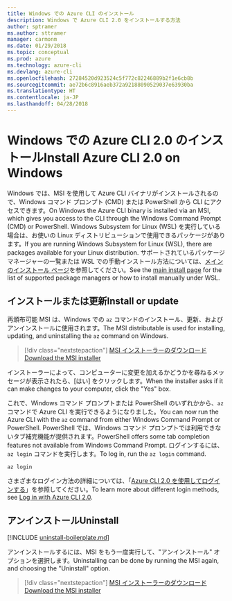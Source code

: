 ```yaml
---
title: Windows での Azure CLI のインストール
description: Windows で Azure CLI 2.0 をインストールする方法
author: sptramer
ms.author: sttramer
manager: carmonm
ms.date: 01/29/2018
ms.topic: conceptual
ms.prod: azure
ms.technology: azure-cli
ms.devlang: azure-cli
ms.openlocfilehash: 27284520d923524c5f772c82246889b2f1e6cb8b
ms.sourcegitcommit: ae72b6c8916aeb372a92188090529037e63930ba
ms.translationtype: HT
ms.contentlocale: ja-JP
ms.lasthandoff: 04/28/2018
---
```

# <a name="install-azure-cli-20-on-windows"></a><span data-ttu-id="43a29-103">Windows での Azure CLI 2.0 のインストール</span><span class="sxs-lookup"><span data-stu-id="43a29-103">Install Azure CLI 2.0 on Windows</span></span>

<span data-ttu-id="43a29-104">Windows では、MSI を使用して Azure CLI バイナリがインストールされるので、Windows コマンド プロンプト (CMD) または PowerShell から CLI にアクセスできます。</span><span class="sxs-lookup"><span data-stu-id="43a29-104">On Windows the Azure CLI binary is installed via an MSI, which gives you access to the CLI through the Windows Command Prompt (CMD) or PowerShell.</span></span>
<span data-ttu-id="43a29-105">Windows Subsystem for Linux (WSL) を実行している場合は、お使いの Linux ディストリビューションで使用できるパッケージがあります。</span><span class="sxs-lookup"><span data-stu-id="43a29-105">If you are running Windows Subsystem for Linux (WSL), there are packages available for your Linux distribution.</span></span> <span data-ttu-id="43a29-106">サポートされているパッケージ マネージャーの一覧または WSL での手動インストール方法については、[メインのインストール ページ](install-azure-cli.md)を参照してください。</span><span class="sxs-lookup"><span data-stu-id="43a29-106">See the [main install page](install-azure-cli.md) for the list of supported package managers or how to install manually under WSL.</span></span>

## <a name="install-or-update"></a><span data-ttu-id="43a29-107">インストールまたは更新</span><span class="sxs-lookup"><span data-stu-id="43a29-107">Install or update</span></span>

<span data-ttu-id="43a29-108">再頒布可能 MSI は、Windows での `az` コマンドのインストール、更新、およびアンインストールに使用されます。</span><span class="sxs-lookup"><span data-stu-id="43a29-108">The MSI distributable is used for installing, updating, and uninstalling the `az` command on Windows.</span></span>

> [!div class="nextstepaction"]
> [<span data-ttu-id="43a29-109">MSI インストーラーのダウンロード</span><span class="sxs-lookup"><span data-stu-id="43a29-109">Download the MSI installer</span></span>](https://aka.ms/installazurecliwindows)

<span data-ttu-id="43a29-110">インストーラーによって、コンピューターに変更を加えるかどうかを尋ねるメッセージが表示されたら、[はい] をクリックします。</span><span class="sxs-lookup"><span data-stu-id="43a29-110">When the installer asks if it can make changes to your computer, click the "Yes" box.</span></span>

<span data-ttu-id="43a29-111">これで、Windows コマンド プロンプトまたは PowerShell のいずれかから、`az` コマンドで Azure CLI を実行できるようになりました。</span><span class="sxs-lookup"><span data-stu-id="43a29-111">You can now run the Azure CLI with the `az` command from either Windows Command Prompt or PowerShell.</span></span> <span data-ttu-id="43a29-112">PowerShell では、Windows コマンド プロンプトでは利用できないタブ補完機能が提供されます。</span><span class="sxs-lookup"><span data-stu-id="43a29-112">PowerShell offers some tab completion features not available from Windows Command Prompt.</span></span> <span data-ttu-id="43a29-113">ログインするには、`az login` コマンドを実行します。</span><span class="sxs-lookup"><span data-stu-id="43a29-113">To log in, run the `az login` command.</span></span>

```azurecli
az login
```

<span data-ttu-id="43a29-114">さまざまなログイン方法の詳細については、「[Azure CLI 2.0 を使用してログインする](authenticate-azure-cli.md)」を参照してください。</span><span class="sxs-lookup"><span data-stu-id="43a29-114">To learn more about different login methods, see [Log in with Azure CLI 2.0](authenticate-azure-cli.md).</span></span>

## <a name="uninstall"></a><span data-ttu-id="43a29-115">アンインストール</span><span class="sxs-lookup"><span data-stu-id="43a29-115">Uninstall</span></span>

[!INCLUDE [uninstall-boilerplate.md](includes/uninstall-boilerplate.md)]

<span data-ttu-id="43a29-116">アンインストールするには、MSI をもう一度実行して、"アンインストール" オプションを選択します。</span><span class="sxs-lookup"><span data-stu-id="43a29-116">Uninstalling can be done by running the MSI again, and choosing the "Uninstall" option.</span></span>

> [!div class="nextstepaction"]
> [<span data-ttu-id="43a29-117">MSI インストーラーのダウンロード</span><span class="sxs-lookup"><span data-stu-id="43a29-117">Download the MSI installer</span></span>](https://aka.ms/installazurecliwindows)
